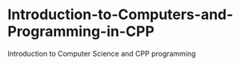 # Introduction-to-Computers-and-Programming-in-CPP
Introduction to Computer Science and CPP programming
